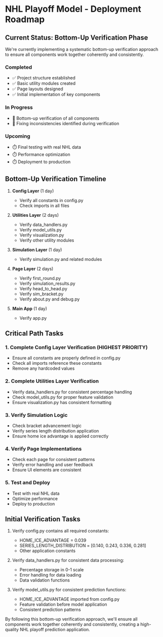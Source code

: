 # NHL Playoff Model - Deployment Roadmap

## Current Status: Bottom-Up Verification Phase

We're currently implementing a systematic bottom-up verification approach to ensure all components work together coherently and consistently.

### Completed
- ✅ Project structure established
- ✅ Basic utility modules created
- ✅ Page layouts designed
- ✅ Initial implementation of key components

### In Progress
- 🔄 Bottom-up verification of all components
- 🔄 Fixing inconsistencies identified during verification

### Upcoming
- ⏱️ Final testing with real NHL data
- ⏱️ Performance optimization
- ⏱️ Deployment to production

## Bottom-Up Verification Timeline

1. **Config Layer** (1 day)
   - Verify all constants in config.py
   - Check imports in all files

2. **Utilities Layer** (2 days)
   - Verify data_handlers.py
   - Verify model_utils.py
   - Verify visualization.py
   - Verify other utility modules

3. **Simulation Layer** (1 day)
   - Verify simulation.py and related modules

4. **Page Layer** (2 days)
   - Verify first_round.py
   - Verify simulation_results.py
   - Verify head_to_head.py
   - Verify sim_bracket.py
   - Verify about.py and debug.py

5. **Main App** (1 day)
   - Verify app.py

## Critical Path Tasks

### 1. Complete Config Layer Verification (HIGHEST PRIORITY)

- Ensure all constants are properly defined in config.py
- Check all imports reference these constants
- Remove any hardcoded values

### 2. Complete Utilities Layer Verification

- Verify data_handlers.py for consistent percentage handling
- Check model_utils.py for proper feature validation
- Ensure visualization.py has consistent formatting

### 3. Verify Simulation Logic

- Check bracket advancement logic
- Verify series length distribution application
- Ensure home ice advantage is applied correctly

### 4. Verify Page Implementations

- Check each page for consistent patterns
- Verify error handling and user feedback
- Ensure UI elements are consistent

### 5. Test and Deploy

- Test with real NHL data
- Optimize performance
- Deploy to production

## Initial Verification Tasks

1. Verify config.py contains all required constants:
   - HOME_ICE_ADVANTAGE = 0.039
   - SERIES_LENGTH_DISTRIBUTION = [0.140, 0.243, 0.336, 0.281]
   - Other application constants

2. Verify data_handlers.py for consistent data processing:
   - Percentage storage in 0-1 scale
   - Error handling for data loading
   - Data validation functions

3. Verify model_utils.py for consistent prediction functions:
   - HOME_ICE_ADVANTAGE imported from config.py
   - Feature validation before model application
   - Consistent prediction patterns

By following this bottom-up verification approach, we'll ensure all components work together coherently and consistently, creating a high-quality NHL playoff prediction application.
